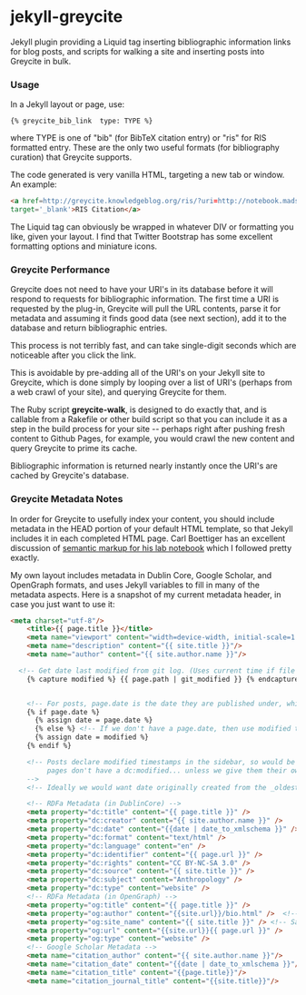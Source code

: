 jekyll-greycite
===============

Jekyll plugin providing a Liquid tag inserting bibliographic information links for blog posts, and scripts for 
walking a site and inserting posts into Greycite in bulk.


### Usage ###

In a Jekyll layout or page, use:  
```
{% greycite_bib_link  type: TYPE %}
```

where TYPE is one of "bib" (for BibTeX citation entry) or "ris" for RIS formatted entry.  These are the only 
two useful formats (for bibliography curation) that Greycite supports.  


The code generated is very vanilla HTML, targeting a new tab or window.  An example:

```html
<a href=http://greycite.knowledgeblog.org/ris/?uri=http://notebook.madsenlab.org/evolutionary%20theory/2013/06/13/gabora2013-response-notes.html 
target='_blank'>RIS Citation</a>
```

The Liquid tag can obviously be wrapped in whatever DIV or formatting you like, given your layout.  I find that Twitter
Bootstrap has some excellent formatting options and miniature icons.  

### Greycite Performance ###

Greycite does not need to have your URI's in its database before it will respond to requests for bibliographic information.  The first time a URI is 
requested by the plug-in, Greycite will pull the URL contents, parse it for 
metadata and assuming it finds good data (see next section), add it to the 
database and return bibliographic entries.  

This process is not terribly fast, and can take single-digit seconds which 
are noticeable after you click the link.  

This is avoidable by pre-adding all of the URI's on your Jekyll site to Greycite, which is done simply by looping over a list of URI's (perhaps 
from a web crawl of your site), and querying Greycite for them.  

The Ruby script **greycite-walk**, is designed to do exactly that, and is callable from a Rakefile or other build script so that you can include it as 
a step in the build process for your site -- perhaps right after pushing fresh content to Github Pages, for example, you would crawl the new content and query Greycite to prime its cache.  

Bibliographic information is returned nearly instantly once the URI's are cached by Greycite's database.  


### Greycite Metadata Notes ###

In order for Greycite to usefully index your content, you should include metadata in the HEAD portion of your default HTML
template, so that Jekyll includes it in each completed HTML page.  Carl Boettiger has an excellent discussion of 
[semantic markup for his lab notebook](http://carlboettiger.info/2013/02/22/semantic-citations-for-the-notebook-and-knitr.html)
which I followed pretty exactly.  

My own layout includes metadata in Dublin Core, Google Scholar, and OpenGraph formats, and uses Jekyll variables to 
fill in many of the metadata aspects.  Here is a snapshot of my current metadata header, in case you just want to use it:

```html
<meta charset="utf-8"/>
    <title>{{ page.title }}</title>
    <meta name="viewport" content="width=device-width, initial-scale=1.0"/>
    <meta name="description" content="{{ site.title }}"/>
    <meta name="author" content="{{ site.author.name }}"/>

  <!-- Get date last modified from git log. (Uses current time if file entry not found, e.g. projects/)  -->
	{% capture modified %} {{ page.path | git_modified }} {% endcapture %}


	<!-- For posts, page.date is the date they are published under, which we use as their 'canonical' dc:date -->
	{% if page.date %} 
	  {% assign date = page.date %}
	  {% else %} <!-- If we don't have a page.date, then use modified time (pages) -->
	  {% assign date = modified %} 
	{% endif %}

	<!-- Posts declare modified timestamps in the sidebar, so would be redundant to put here. But then 
	     pages don't have a dc:modified... unless we give them their own (modified) sidebar?  
	-->
	<!-- Ideally we would want date originally created from the _oldest_ git commit too...-->

	<!-- RDFa Metadata (in DublinCore) -->
	<meta property="dc:title" content="{{ page.title }}" />
	<meta property="dc:creator" content="{{ site.author.name }}" />
	<meta property="dc:date" content="{{date | date_to_xmlschema }}" />
	<meta property="dc:format" content="text/html" />
	<meta property="dc:language" content="en" />
	<meta property="dc:identifier" content="{{ page.url }}" />
	<meta property="dc:rights" content="CC BY-NC-SA 3.0" />
	<meta property="dc:source" content="{{ site.title }}" />
	<meta property="dc:subject" content="Anthropology" /> 
	<meta property="dc:type" content="website" /> 
	<!-- RDFa Metadata (in OpenGraph) -->
	<meta property="og:title" content="{{ page.title }}" />
	<meta property="og:author" content="{{site.url}}/bio.html" />  <!-- Should be Liquid? URI? -->
	<meta property="og:site_name" content="{{ site.title }}" /> <!-- Same as dc:source? -->
	<meta property="og:url" content="{{site.url}}{{ page.url }}" />
	<meta property="og:type" content="website" /> 
	<!-- Google Scholar Metadata -->
	<meta name="citation_author" content="{{ site.author.name }}"/>
	<meta name="citation_date" content="{{date | date_to_xmlschema }}"/>
	<meta name="citation_title" content="{{page.title}}"/>
	<meta name="citation_journal_title" content="{{site.title}}"/>
```

